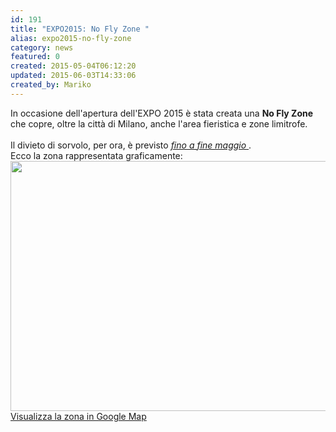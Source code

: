 ```yaml
---
id: 191
title: "EXPO2015: No Fly Zone "
alias: expo2015-no-fly-zone
category: news
featured: 0
created: 2015-05-04T06:12:20
updated: 2015-06-03T14:33:06
created_by: Mariko
---
```

<p>
 In occasione dell'apertura dell'EXPO 2015 è stata creata una
 <strong>
  No Fly Zone
 </strong>
 che copre, oltre la città di Milano, anche l'area fieristica e zone limitrofe.
 <br/>
 <br/>
 Il divieto di sorvolo, per ora, è previsto
 <span style="text-decoration: underline;">
  <em>
   fino a fine maggio
  </em>
 </span>
 .
 <br/>
 Ecco la zona rappresentata graficamente:
 <br/>
 <a href="https://www.google.com/maps/d/edit?mid=zeaiapETAEy4.kUqdr1GkVcAY" target="_blank">
  <img border="0" height="400" src="dmdocuments/W083315.jpg" width="680"/>
 </a>
 <br/>
 <a href="https://www.google.com/maps/d/edit?mid=zeaiapETAEy4.kUqdr1GkVcAY" target="_blank">
  Visualizza la zona in Google Map
 </a>
</p>

